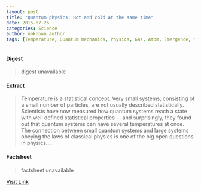 ```yaml
---
layout: post
title: "Quantum physics: Hot and cold at the same time"
date: 2015-07-26
categories: Science
author: unknown author
tags: [Temperature, Quantum mechanics, Physics, Gas, Atom, Emergence, Mechanics, Continuum mechanics, Nature, Thermodynamics, Mathematical physics, Physical sciences, Mechanical engineering, Science, Materials science, Theoretical physics, Physical chemistry, Chemistry, Applied and interdisciplinary physics]
---
```



#### Digest
>digest unavailable

#### Extract
>Temperature is a statistical concept. Very small systems, consisting of a small number of particles, are not usually described statistically. Scientists have now measured how quantum systems reach a state with well defined statistical properties -- and surprisingly, they found out that quantum systems can have several temperatures at once. The connection between small quantum systems and large systems obeying the laws of classical physics is one of the big open questions in physics....

#### Factsheet
>factsheet unavailable

[Visit Link](http://feeds.sciencedaily.com/~r/sciencedaily/~3/r2CcwrJyqYg/150409143037.htm)


